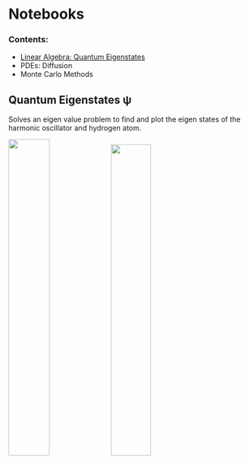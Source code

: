 # Notebooks

### Contents:

- [Linear Algebra: Quantum Eigenstates]()
- PDEs: Diffusion
- Monte Carlo Methods


## Quantum Eigenstates ψ

Solves an eigen value problem to find and plot the eigen states of the harmonic oscillator and hydrogen atom.

<img src="https://github.com/DrDavie1/quantum-eigenstates/blob/main/Media/3s.png" width="40%" height="40%"><img src="https://github.com/DrDavie1/quantum-eigenstates/blob/main/Media/p.png" width="39.7%" height="39.7%">

